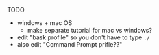 
TODO
- windows + mac OS
    - make separate tutorial for mac vs windows?
- edit "bask profile" so you don't have to type `./`
- also edit "Command Prompt prifle??"